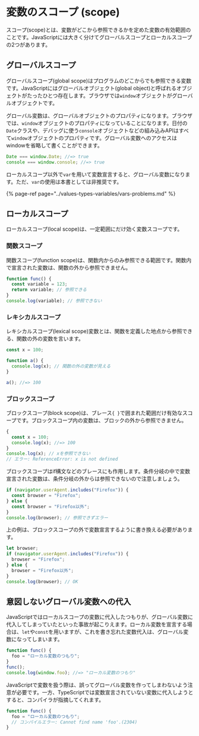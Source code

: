 # 変数のスコープ \(scope\)

スコープ\(scope\)とは、変数がどこから参照できるかを定めた変数の有効範囲のことです。JavaScriptには大きく分けてグローバルスコープとローカルスコープの2つがあります。

## グローバルスコープ

グローバルスコープ\(global scope\)はプログラムのどこからでも参照できる変数です。JavaScriptにはグローバルオブジェクト\(global object\)と呼ばれるオブジェクトがたったひとつ存在します。ブラウザでは`window`オブジェクトがグローバルオブジェクトです。

グローバル変数は、グローバルオブジェクトのプロパティになります。ブラウザでは、`window`オブジェクトのプロパティになっていることになります。日付の`Date`クラスや、デバッグに使う`console`オブジェクトなどの組み込みAPIはすべて`window`オブジェクトのプロパティです。グローバル変数へのアクセスはwindowを省略して書くことができます。

```javascript
Date === window.Date; //=> true
console === window.console; //=> true
```

ローカルスコープ以外で`var`を用いて変数宣言すると、グローバル変数になります。ただ、`var`の使用は本書としては非推奨です。

{% page-ref page="../values-types-variables/vars-problems.md" %}

## ローカルスコープ

ローカルスコープ\(local scope\)は、一定範囲にだけ効く変数スコープです。

### 関数スコープ

関数スコープ\(function scope\)は、関数内からのみ参照できる範囲です。関数内で宣言された変数は、関数の外から参照できません。

```javascript
function func() {
  const variable = 123;
  return variable; // 参照できる
}
console.log(variable); // 参照できない
```

### レキシカルスコープ

レキシカルスコープ\(lexical scope\)変数とは、関数を定義した地点から参照できる、関数の外の変数を言います。

```javascript
const x = 100;

function a() {
  console.log(x); // 関数の外の変数が見える
}

a(); //=> 100
```

### ブロックスコープ

ブロックスコープ\(block scope\)は、ブレース`{ }`で囲まれた範囲だけ有効なスコープです。ブロックスコープ内の変数は、ブロックの外から参照できません。

```javascript
{
  const x = 100;
  console.log(x); //=> 100
}
console.log(x); // xを参照できない
// エラー: ReferenceError: x is not defined
```

ブロックスコープはif構文などのブレースにも作用します。条件分岐の中で変数宣言された変数は、条件分岐の外からは参照できないので注意しましょう。

```javascript
if (navigator.userAgent.includes("Firefox")) {
  const browser = "Firefox";
} else {
  const browser = "Firefox以外";
}
console.log(browser); // 参照できずエラー
```

上の例は、ブロックスコープの外で変数宣言するように書き換える必要があります。

```javascript
let browser;
if (navigator.userAgent.includes("Firefox")) {
  browser = "Firefox";
} else {
  browser = "Firefox以外";
}
console.log(browser); // OK
```

## 意図しないグローバル変数への代入

JavaScriptではローカルスコープの変数に代入したつもりが、グローバル変数に代入してしまっていたといった事故が起こりえます。ローカル変数を宣言する場合は、`let`や`const`を用いますが、これを書き忘れた変数代入は、グローバル変数になってしまいます。

```javascript
function func() {
  foo = "ローカル変数のつもり";
}
func();
console.log(window.foo); //=> "ローカル変数のつもり"
```

JavaScriptで変数を扱う際は、誤ってグローバル変数を作ってしまわないよう注意が必要です。一方、TypeScriptでは変数宣言されていない変数に代入しようとすると、コンパイラが指摘してくれます。

```typescript
function func() {
  foo = "ローカル変数のつもり";
  // コンパイルエラー: Cannot find name 'foo'.(2304)
}
```

